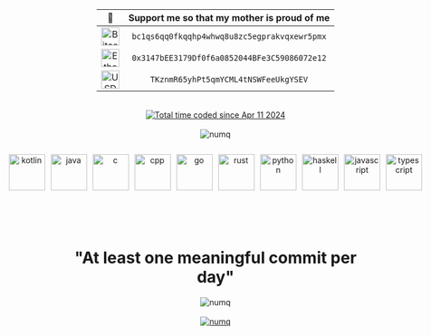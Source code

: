 <div align="center" style="display: grid; justify-content: center;">

|                                                                  🌟                                                                   |       Support me so that my mother is proud of me       |               
|:-------------------------------------------------------------------------------------------------------------------------------------:|:-------------------------------------------------------:|
|  <img src="https://raw.githubusercontent.com/ErikThiart/cryptocurrency-icons/master/32/bitcoin.png" alt="Bitcoin (BTC)" width="32"/>  | <code>bc1qs6qq0fkqqhp4whwq8u8zc5egprakvqxewr5pmx</code> | 
| <img src="https://raw.githubusercontent.com/ErikThiart/cryptocurrency-icons/master/32/ethereum.png" alt="Ethereum (ETH)" width="32"/> | <code>0x3147bEE3179Df0f6a0852044BFe3C59086072e12</code> |
|  <img src="https://raw.githubusercontent.com/ErikThiart/cryptocurrency-icons/master/32/tether.png" alt="USDT (TRC-20)" width="32"/>   |     <code>TKznmR65yhPt5qmYCML4tNSWFeeUkgYSEV</code>     |

</div>

<br>

<div align="center"><a href="https://wakatime.com/@018ecee5-57ac-4d53-9e8a-a02bf99c734f"><img src="https://wakatime.com/badge/user/018ecee5-57ac-4d53-9e8a-a02bf99c734f.svg" alt="Total time coded since Apr 11 2024" /></a></div>

<br>

<div align="center"><img src="https://github-readme-stats.vercel.app/api/top-langs?username=numq&show_icons=true&locale=en&layout=compact" alt="numq"/></div>

<br>

<div align="center" style="display: flex; justify-content: center; gap: 10px; padding: 10px; height: 100px;">
    <img src="https://cdn.jsdelivr.net/gh/devicons/devicon@latest/icons/kotlin/kotlin-original.svg" alt="kotlin" width="64px"/>
    <img src="https://cdn.jsdelivr.net/gh/devicons/devicon@latest/icons/java/java-original.svg" alt="java" width="64px"/>
    <img src="https://cdn.jsdelivr.net/gh/devicons/devicon@latest/icons/c/c-original.svg" alt="c" width="64px"/>
    <img src="https://cdn.jsdelivr.net/gh/devicons/devicon@latest/icons/cplusplus/cplusplus-original.svg" alt="cpp" width="64px"/>
    <img src="https://cdn.jsdelivr.net/gh/devicons/devicon@latest/icons/go/go-original-wordmark.svg" alt="go" width="64px"/>
    <img src="https://cdn.jsdelivr.net/gh/devicons/devicon@latest/icons/rust/rust-original.svg" alt="rust" width="64px"/>
    <img src="https://cdn.jsdelivr.net/gh/devicons/devicon@latest/icons/python/python-original.svg" alt="python" width="64px"/>
    <img src="https://cdn.jsdelivr.net/gh/devicons/devicon@latest/icons/haskell/haskell-original.svg" alt="haskell" width="64px"/>
    <img src="https://cdn.jsdelivr.net/gh/devicons/devicon@latest/icons/javascript/javascript-original.svg" alt="javascript" width="64px"/>
    <img src="https://cdn.jsdelivr.net/gh/devicons/devicon@latest/icons/typescript/typescript-original.svg" alt="typescript" width="64px"/>
</div>

<br>

<h1 align="center">"At least one meaningful commit per day"</h1>

<div align="center"><img src="https://github-readme-streak-stats.herokuapp.com/?user=numq&" alt="numq"/></div>

<br/>

<div align="center"><a href="https://www.codewars.com/users/numq/"><img src="https://www.codewars.com/users/numq/badges/large" alt="numq"/></a></div>
